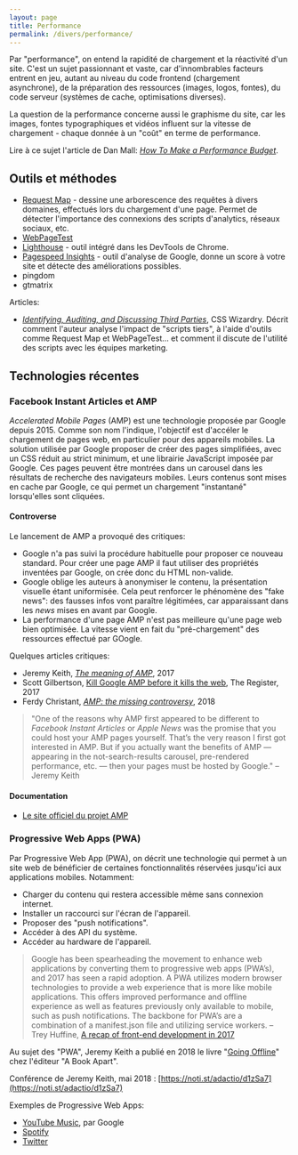 ```yaml
---
layout: page
title: Performance
permalink: /divers/performance/
---
```


Par "performance", on entend la rapidité de chargement et la réactivité d'un site. C'est un sujet passionnant et vaste, car d'innombrables facteurs entrent en jeu, autant au niveau du code frontend (chargement asynchrone), de la préparation des ressources (images, logos, fontes), du code serveur (systèmes de cache, optimisations diverses).

La question de la performance concerne aussi le graphisme du site, car les images, fontes typographiques et vidéos influent sur la vitesse de chargement - chaque donnée à un "coût" en terme de performance.

Lire à ce sujet l'article de Dan Mall: *[How To Make a Performance Budget](http://v3.danielmall.com/articles/how-to-make-a-performance-budget/)*.

## Outils et méthodes

- [Request Map](http://requestmap.webperf.tools/)  - dessine une arborescence des requêtes à divers domaines, effectués lors du chargement d'une page. Permet de détecter l'importance des connexions des scripts d'analytics, réseaux sociaux, etc.
- [WebPageTest](https://www.webpagetest.org/)
- [Lighthouse](https://developers.google.com/web/tools/lighthouse) - outil intégré dans les DevTools de Chrome.
- [Pagespeed Insights](https://developers.google.com/speed/pagespeed/insights/) - outil d'analyse de Google, donne un score à votre site et détecte des améliorations possibles. 
- pingdom
- gtmatrix

Articles:

- *[Identifying, Auditing, and Discussing Third Parties](https://csswizardry.com/2018/05/identifying-auditing-discussing-third-parties/)*, CSS Wizardry. Décrit comment l'auteur analyse l'impact de "scripts tiers", à l'aide d'outils comme Request Map et WebPageTest... et comment il discute de l'utilité des scripts avec les équipes marketing.


## Technologies récentes

### Facebook Instant Articles et AMP

*Accelerated Mobile Pages* (AMP) est une technologie proposée par Google depuis 2015. Comme son nom l'indique, l'objectif est d'accéler le chargement de pages web, en particulier pour des appareils mobiles. La solution utilisée par Google proposer de créer des pages simplifiées, avec un CSS réduit au strict minimum, et une librairie JavaScript imposée par Google. Ces pages peuvent être montrées dans un carousel dans les résultats de recherche des navigateurs mobiles. Leurs contenus sont mises en cache par Google, ce qui permet un chargement "instantané" lorsqu'elles sont cliquées.

#### Controverse

Le lancement de AMP a provoqué des critiques: 
- Google n'a pas suivi la procédure habituelle pour proposer ce nouveau standard. Pour créer une page AMP il faut utiliser des propriétés inventées par Google, on crée donc du HTML non-valide.
- Google oblige les auteurs à anonymiser le contenu, la présentation visuelle étant uniformisée. Cela peut renforcer le phénomène des "fake news": des fausses infos vont paraître légitimées, car apparaissant dans les *news* mises en avant par Google.
- La performance d'une page AMP n'est pas meilleure qu'une page web bien optimisée. La vitesse vient en fait du "pré-chargement" des ressources effectué par GOogle.

Quelques articles critiques: 

- Jeremy Keith, *[The meaning of AMP](https://adactio.com/journal/13035)*, 2017
- Scott Gilbertson, [Kill Google AMP before it kills the web](https://www.theregister.co.uk/2017/05/19/open_source_insider_google_amp_bad_bad_bad/), The Register, 2017
- Ferdy Christant, *[AMP: the missing controversy](https://ferdychristant.com/amp-the-missing-controversy-3b424031047)*, 2018


> "One of the reasons why AMP first appeared to be different to *Facebook Instant Articles* or *Apple News* was the promise that you could host your AMP pages yourself. That’s the very reason I first got interested in AMP. But if you actually want the benefits of AMP — appearing in the not-search-results carousel, pre-rendered performance, etc. — then your pages must be hosted by Google." – Jeremy Keith

#### Documentation

* [Le site officiel du projet AMP](https://amp.dev/)



### Progressive Web Apps (PWA)

Par Progressive Web App (PWA), on décrit une technologie qui permet à un site web de bénéficier de certaines fonctionnalités réservées jusqu'ici aux applications mobiles. Notamment:

- Charger du contenu qui restera accessible même sans connexion internet.
- Installer un raccourci sur l'écran de l'appareil.
- Proposer des "push notifications".
- Accéder à des API du système.
- Accéder au hardware de l'appareil.

> Google has been spearheading the movement to enhance web applications by converting them to progressive web apps (PWA’s), and 2017 has seen a rapid adoption. A PWA utilizes modern browser technologies to provide a web experience that is more like mobile applications. This offers improved performance and offline experience as well as features previously only available to mobile, such as push notifications. The backbone for PWA’s are a combination of a manifest.json file and utilizing service workers. – Trey Huffine, [A recap of front-end development in 2017](https://levelup.gitconnected.com/a-recap-of-front-end-development-in-2017-7072ce99e727)

Au sujet des "PWA", Jeremy Keith a publié en 2018 le livre "[Going Offline](https://abookapart.com/products/going-offline)" chez l'éditeur "A Book Apart".

Conférence de Jeremy Keith, mai 2018 : [https://noti.st/adactio/d1zSa7](https://noti.st/adactio/d1zSa7)

Exemples de Progressive Web Apps:

* [YouTube Music](https://music.youtube.com/), par Google
* [Spotify](https://open.spotify.com/)
* [Twitter](https://twitter.com/)